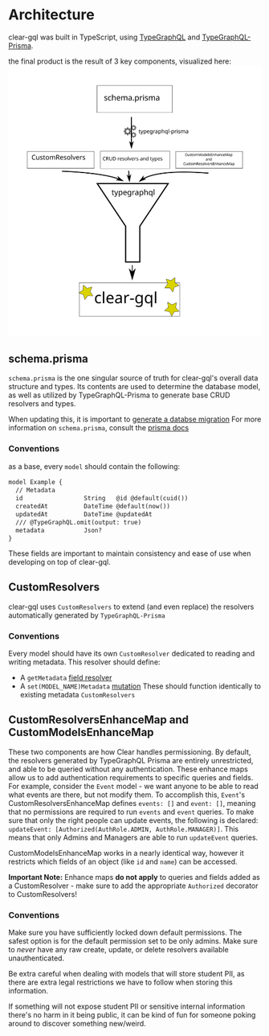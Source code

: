 # Architecture
clear-gql was built in TypeScript, using [TypeGraphQL](https://typegraphql.com/) and [TypeGraphQL-Prisma](https://prisma.typegraphql.com/).

the final product is the result of 3 key components, visualized here:
![clear-gql architecture diagram](architecture.svg)

## schema.prisma
`schema.prisma` is the one singular source of truth for clear-gql's overall data structure and types.
Its contents are used to determine the database model, as well as utilized by TypeGraphQL-Prisma to generate base CRUD resolvers and types.

When updating this, it is important to [generate a databse migration](https://www.prisma.io/docs/concepts/components/prisma-migrate)
For more information on `schema.prisma`, consult the [prisma docs](https://www.prisma.io/docs/concepts/components/prisma-schema)
### Conventions
as a base, every `model` should contain the following: 
```prisma
model Example {
  // Metadata
  id                 String   @id @default(cuid())
  createdAt          DateTime @default(now())
  updatedAt          DateTime @updatedAt
  /// @TypeGraphQL.omit(output: true)
  metadata           Json?
}
```

These fields are important to maintain consistency and ease of use when developing on top of clear-gql.

## CustomResolvers
clear-gql uses `CustomResolvers` to extend (and even replace) the resolvers automatically generated by `TypeGraphQL-Prisma`

### Conventions
Every model should have its own `CustomResolver` dedicated to reading and writing metadata. This resolver should define:
- A `getMetadata` [field resolver](https://typegraphql.com/docs/resolvers.html#field-resolvers) 
- A `set(MODEL_NAME)Metadata` [mutation](https://typegraphql.com/docs/resolvers.html#queries-and-mutations)
These should function identically to existing metadata `CustomResolvers`
  
## CustomResolversEnhanceMap and CustomModelsEnhanceMap
These two components are how Clear handles permissioning.
By default, the resolvers generated by TypeGraphQL Prisma are entirely unrestricted, and able to be queried without any authentication.
These enhance maps allow us to add authentication requirements to specific queries and fields.
For example, consider the `Event` model - we want anyone to be able to read what events are there, but not modify them.
To accomplish this, `Event`'s CustomResolversEnhanceMap defines `events: []` and `event: []`, meaning that no permissions are required to run `events` and `event` queries.
To make sure that only the right people can update events, the following is declared: `updateEvent: [Authorized(AuthRole.ADMIN, AuthRole.MANAGER)]`.
This means that only Admins and Managers are able to run `updateEvent` queries.

CustomModelsEnhanceMap works in a nearly identical way, however it restricts which fields of an object (like `id` and `name`) can be accessed.

**Important Note:** Enhance maps **do not apply** to queries and fields added as a CustomResolver - make sure to add the appropriate `Authorized` decorator to CustomResolvers!

### Conventions
Make sure you have sufficiently locked down default permissions. The safest option is for the default permission set to be only admins.
Make sure to _never_ have any raw create, update, or delete resolvers available unauthenticated.


Be extra careful when dealing with models that will store student PII, as there are extra legal restrictions we have to follow when storing this information.

 
If something will not expose student PII or sensitive internal information there's no harm in it being public, it can be kind of fun for someone poking around to discover something new/weird.
